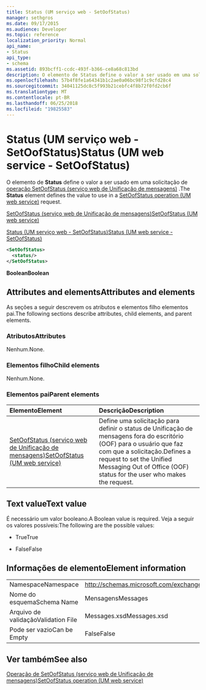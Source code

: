 ```yaml
---
title: Status (UM serviço web - SetOofStatus)
manager: sethgros
ms.date: 09/17/2015
ms.audience: Developer
ms.topic: reference
localization_priority: Normal
api_name:
- Status
api_type:
- schema
ms.assetid: 893bcff1-ccdc-493f-b366-ce8a68c813bd
description: O elemento de Status define o valor a ser usado em uma solicitação do SetOofStatus operação (serviço web de Unificação de mensagens).
ms.openlocfilehash: 57b4f8fe1a64341b1c2ae0a06bc98f1c9cfd28c4
ms.sourcegitcommit: 34041125dc8c5f993b21cebfc4f8b72f0fd2cb6f
ms.translationtype: MT
ms.contentlocale: pt-BR
ms.lasthandoff: 06/25/2018
ms.locfileid: "19825583"
---
```

# <a name="status-um-web-service---setoofstatus"></a><span data-ttu-id="52676-103">Status (UM serviço web - SetOofStatus)</span><span class="sxs-lookup"><span data-stu-id="52676-103">Status (UM web service - SetOofStatus)</span></span>

<span data-ttu-id="52676-104">O elemento de **Status** define o valor a ser usado em uma solicitação de [operação SetOofStatus (serviço web de Unificação de mensagens)](setoofstatus-operation-um-web-service.md) .</span><span class="sxs-lookup"><span data-stu-id="52676-104">The **Status** element defines the value to use in a [SetOofStatus operation (UM web service)](setoofstatus-operation-um-web-service.md) request.</span></span> 
  
[<span data-ttu-id="52676-105">SetOofStatus (serviço web de Unificação de mensagens)</span><span class="sxs-lookup"><span data-stu-id="52676-105">SetOofStatus (UM web service)</span></span>](setoofstatus-um-web-service.md)
  
[<span data-ttu-id="52676-106">Status (UM serviço web - SetOofStatus)</span><span class="sxs-lookup"><span data-stu-id="52676-106">Status (UM web service - SetOofStatus)</span></span>](status-um-web-servicesetoofstatus.md)
  
```xml
<SetOofStatus>
  <status/>
</SetOofStatus>
```

 <span data-ttu-id="52676-107">**Boolean**</span><span class="sxs-lookup"><span data-stu-id="52676-107">**Boolean**</span></span>
## <a name="attributes-and-elements"></a><span data-ttu-id="52676-108">Attributes and elements</span><span class="sxs-lookup"><span data-stu-id="52676-108">Attributes and elements</span></span>

<span data-ttu-id="52676-109">As seções a seguir descrevem os atributos e elementos filho elementos pai.</span><span class="sxs-lookup"><span data-stu-id="52676-109">The following sections describe attributes, child elements, and parent elements.</span></span>
  
### <a name="attributes"></a><span data-ttu-id="52676-110">Atributos</span><span class="sxs-lookup"><span data-stu-id="52676-110">Attributes</span></span>

<span data-ttu-id="52676-111">Nenhum.</span><span class="sxs-lookup"><span data-stu-id="52676-111">None.</span></span>
  
### <a name="child-elements"></a><span data-ttu-id="52676-112">Elementos filho</span><span class="sxs-lookup"><span data-stu-id="52676-112">Child elements</span></span>

<span data-ttu-id="52676-113">Nenhum.</span><span class="sxs-lookup"><span data-stu-id="52676-113">None.</span></span>
  
### <a name="parent-elements"></a><span data-ttu-id="52676-114">Elementos pai</span><span class="sxs-lookup"><span data-stu-id="52676-114">Parent elements</span></span>

|<span data-ttu-id="52676-115">**Elemento**</span><span class="sxs-lookup"><span data-stu-id="52676-115">**Element**</span></span>|<span data-ttu-id="52676-116">**Descrição**</span><span class="sxs-lookup"><span data-stu-id="52676-116">**Description**</span></span>|
|:-----|:-----|
|[<span data-ttu-id="52676-117">SetOofStatus (serviço web de Unificação de mensagens)</span><span class="sxs-lookup"><span data-stu-id="52676-117">SetOofStatus (UM web service)</span></span>](setoofstatus-um-web-service.md) <br/> |<span data-ttu-id="52676-118">Define uma solicitação para definir o status de Unificação de mensagens fora do escritório (OOF) para o usuário que faz com que a solicitação.</span><span class="sxs-lookup"><span data-stu-id="52676-118">Defines a request to set the Unified Messaging Out of Office (OOF) status for the user who makes the request.</span></span>  <br/> |
   
## <a name="text-value"></a><span data-ttu-id="52676-119">Text value</span><span class="sxs-lookup"><span data-stu-id="52676-119">Text value</span></span>

<span data-ttu-id="52676-120">É necessário um valor booleano.</span><span class="sxs-lookup"><span data-stu-id="52676-120">A Boolean value is required.</span></span> <span data-ttu-id="52676-121">Veja a seguir os valores possíveis:</span><span class="sxs-lookup"><span data-stu-id="52676-121">The following are the possible values:</span></span>
  
- <span data-ttu-id="52676-122">True</span><span class="sxs-lookup"><span data-stu-id="52676-122">True</span></span>
    
- <span data-ttu-id="52676-123">False</span><span class="sxs-lookup"><span data-stu-id="52676-123">False</span></span>
    
## <a name="element-information"></a><span data-ttu-id="52676-124">Informações de elemento</span><span class="sxs-lookup"><span data-stu-id="52676-124">Element information</span></span>

|||
|:-----|:-----|
|<span data-ttu-id="52676-125">Namespace</span><span class="sxs-lookup"><span data-stu-id="52676-125">Namespace</span></span>  <br/> |http://schemas.microsoft.com/exchange/services/2006/messages  <br/> |
|<span data-ttu-id="52676-126">Nome do esquema</span><span class="sxs-lookup"><span data-stu-id="52676-126">Schema Name</span></span>  <br/> |<span data-ttu-id="52676-127">Mensagens</span><span class="sxs-lookup"><span data-stu-id="52676-127">Messages</span></span>  <br/> |
|<span data-ttu-id="52676-128">Arquivo de validação</span><span class="sxs-lookup"><span data-stu-id="52676-128">Validation File</span></span>  <br/> |<span data-ttu-id="52676-129">Messages.xsd</span><span class="sxs-lookup"><span data-stu-id="52676-129">Messages.xsd</span></span>  <br/> |
|<span data-ttu-id="52676-130">Pode ser vazio</span><span class="sxs-lookup"><span data-stu-id="52676-130">Can be Empty</span></span>  <br/> |<span data-ttu-id="52676-131">False</span><span class="sxs-lookup"><span data-stu-id="52676-131">False</span></span>  <br/> |
   
## <a name="see-also"></a><span data-ttu-id="52676-132">Ver também</span><span class="sxs-lookup"><span data-stu-id="52676-132">See also</span></span>



[<span data-ttu-id="52676-133">Operação de SetOofStatus (serviço web de Unificação de mensagens)</span><span class="sxs-lookup"><span data-stu-id="52676-133">SetOofStatus operation (UM web service)</span></span>](setoofstatus-operation-um-web-service.md)

